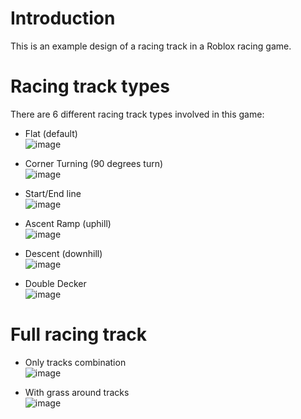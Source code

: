 # Introduction
This is an example design of a racing track in a Roblox racing game.

# Racing track types
There are 6 different racing track types involved in this game:
- Flat (default)<br>
![image](https://github.com/user-attachments/assets/554324cf-0fd6-447e-b1b0-b5f27d7ab2c0)

- Corner Turning (90 degrees turn)<br>
![image](https://github.com/user-attachments/assets/0c361ce4-4811-49ae-80eb-3fd1455cc40c)

- Start/End line<br>
![image](https://github.com/user-attachments/assets/f93bcba3-06a4-47c1-be55-5df089125cad)

- Ascent Ramp (uphill)<br>
![image](https://github.com/user-attachments/assets/73be7062-8d93-4cf2-97d6-0057378e4cfd)

- Descent (downhill)<br>
![image](https://github.com/user-attachments/assets/6a00493d-b6e2-444b-90a9-12a3eab8c55f)

- Double Decker<br>
![image](https://github.com/user-attachments/assets/404e182e-b4d3-48b4-afb9-1fc1a0f9fdd7)

# Full racing track
- Only tracks combination<br>
![image](https://github.com/user-attachments/assets/0fa35e7d-748c-4398-85fc-c4be9cceafb2)

- With grass around tracks<br>
![image](https://github.com/user-attachments/assets/b201477b-6f20-4791-937b-b5d3ebdc4997)


